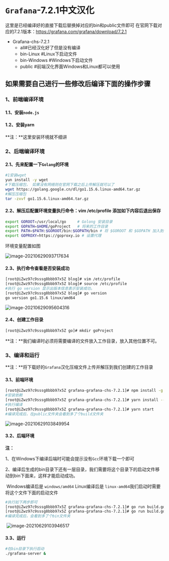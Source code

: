 # `Grafana`-7.2.1中文汉化

这里是已经编译好的直接下载后替换掉对应的bin和public文件即可
在官网下载对应的7.2.1版本：https://grafana.com/grafana/download/7.2.1

- Grafana-chs-7.2.1
  - all#已经汉化好了但是没有编译
  - bin-Linux #Linux下启动文件
  - bin-Windows #Windows下启动文件
  - public #前端汉化界面Windows和Linux都可以使用



## 如果需要自己进行一些修改后编译下面的操作步骤

### 1、前端编译环境

#### 1.1、安装`node.js` 

#### 1.2、安装yarn

**注：**这里安装环境就不细讲

### 2、后端编译环境

#### 2.1、先来配置一下`Golang`的环境

```bash
#1安装wget
yun install -y wget
#下载压缩包， 如果没有网络则在官网下载之后上传解压就可以了
wget https://golang.google.cn/dl/go1.15.6.linux-amd64.tar.gz
#解压压缩包
tar -zxvf go1.15.6.linux-amd64.tar.gz
```

#### 2.2、解压后配置环境变量执行命令：vim /etc/profile  添加如下内容后退出保存

```bash
export GOROOT=/usr/local/go     # Golong 安装目录
export GOPATH=$HOME/goProject   # 将来的工作目录
export PATH=$PATH:$GOROOT/bin:$GOPATH/bin # 将 $GOROOT 和 $GOPATH 加入到 PATH中，方便使用
export GOPROXY=https://goproxy.io # 设置代理
```

环境变量配置如图

![image-20210629093717634](C:\Users\admin\AppData\Roaming\Typora\typora-user-images\image-20210629093717634.png)

#### 2.3、执行命令查看是否安装成功

```bash
[root@iZwz97c9sssg8bbb97x5Z blog]# vim /etc/profile
[root@iZwz97c9sssg8bbb97x5Z blog]# source /etc/profile
#执行 go version 显示出版本信息表示安装成功。
[root@iZwz97c9sssg8bbb97x5Z blog]# go version
go version go1.15.6 linux/amd64
```

![image-20210629095604316](C:\Users\admin\AppData\Roaming\Typora\typora-user-images\image-20210629095604316.png)

#### 2.4、创建工作目录

```bash
[root@iZwz97c9sssg8bbb97x5Z go]# mkdir goProject
```

**注：**我们编译时必须将需要编译的文件放入工作目录，放入其他位置不可。



### 3、编译和运行

**注：**将下载好的`Grafana`汉化压缩文件上传并解压到我们创建的工作目录

#### 3.1、前端环境

```bash
[root@iZwz97c9sssg8bbb97x5Z grafana-grafana-chs-7.2.1]# npm install -g node-gyp
#安装依赖
[root@iZwz97c9sssg8bbb97x5Z grafana-grafana-chs-7.2.1]# yarn install --pure-lockfile 
#执行编译
[root@iZwz97c9sssg8bbb97x5Z grafana-grafana-chs-7.2.1]# yarn start
#编译完成后，在public文件夹会看到多了个build文件夹
```

![image-20210629103849954](C:\Users\admin\AppData\Roaming\Typora\typora-user-images\image-20210629103849954.png)

#### 3.2、后端环境

**注：**

​	1、在Windows下编译后端时可能会提示没有`Gcc`环境下载一个即可

​	2、编译后生成的bin目录下还有一层目录，我们需要将这个目录下的启动文件移动到bin下面来，这样才能启动成功。

​		   Windows编译后是 `windows/amd64`  Linux编译后是 `linux-amd64`我们启动时需要将这个文件下面的启动文件

```bash
#执行如下两步即可
[root@iZwz97c9sssg8bbb97x5Z grafana-grafana-chs-7.2.1]# go run build.go setup
[root@iZwz97c9sssg8bbb97x5Z grafana-grafana-chs-7.2.1]# go run build.go build
#编译完成后，会看到多了个bin文件夹
```

​	![image-20210629103946517](C:\Users\admin\AppData\Roaming\Typora\typora-user-images\image-20210629103946517.png)



#### 3.3、运行 

```bash
#在bin目录下执行启动
./grafana-server &
```




